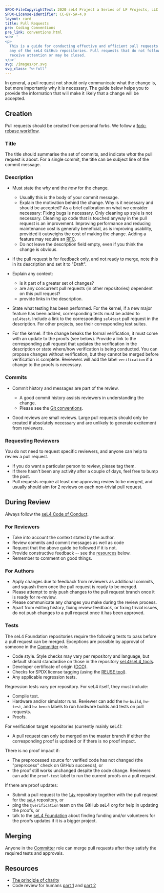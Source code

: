 ```yaml
---
SPDX-FileCopyrightText: 2020 seL4 Project a Series of LF Projects, LLC.
SPDX-License-Identifier: CC-BY-SA-4.0
layout: card
title: Pull Requests
pre: Coding Conventions
pre_link: conventions.html
sub: '
<p>
  This is a guide for conducting effective and efficient pull requests on
  any of the seL4 GitHub repositories. Pull requests that do not follow it may not
  receive attention or may be closed.
</p>'
svg: /images/pr.svg
svg_class: "w-full"
---
```


<div class="theprose mx-auto -mt-8 mb-12 lg:mb-18" markdown="1">

In general, a pull request not should only communicate what the change is,
but more importantly why it is necessary. The guide below helps you to provide
the information that will make it likely that a change will be accepted.

## Creation

Pull requests should be created from personal forks. We follow a [fork-rebase
workflow](https://www.atlassian.com/git/tutorials/comparing-workflows/forking-workflow).

### Title

The title should summarise the set of commits, and indicate *what* the pull
request is about. For a single commit, the title can be subject line of the
commit message.

### Description

- Must state the *why* and the *how* for the change.
  - Usually this is the body of your commit message.
  - Explain the motivation behind the change. Why is it necessary and should be
    accepted? As a brief calibration on what we consider necessary: Fixing bugs
    is necessary. Only cleaning up style is not necessary. Cleaning up code
    that is touched anyway in the pull request is an improvement. Improving performance
    and reducing maintenance cost is generally beneficial, as is improving
    usability, provided it outweighs the cost of making the change. Adding a
    feature may require an [RFC].
  - Do not leave the description field empty, even if you think the change is
    obvious.

- If the pull request is for feedback only, and not ready to merge, note this in
  its description and set it to "Draft".

- Explain any context:
  - is it part of a greater set of changes?
  - are any concurrent pull requests (in other repositories) dependent on this
    pull request?
  - provide links in the description.

- State what testing has been performed. For the kernel, if a new major feature
  has been added, corresponding tests must be added to `sel4test`. Include a
  link to the corresponding `sel4test` pull request in the description. For other
  projects, see their corresponding test suites.

- For the kernel: if the change breaks the formal verification, it must come
  with an update to the proofs (see below). Provide a link to the corresponding
  pull request that updates the verification in the description or state where/how
  verification is being conducted. You can propose changes without verification,
  but they cannot be merged before verification is complete. Reviewers will add
  the label `verification` if a change to the proofs is necessary.


### Commits

- Commit history and messages are part of the review.
  - A good commit history assists reviewers in understanding the change.
  - Please see the [Git conventions][git].

- Good reviews are small reviews. Large pull requests should only be created if
  absolutely necessary and are unlikely to generate excitement from reviewers.

### Requesting Reviewers

You do not need to request specific reviewers, and anyone can help to review a
pull request.

- If you do want a particular person to review, please tag them.
- If there hasn't been any activity after a couple of days, feel free to bump the post.
- Pull requests require at least one approving review to be merged,
  and usually should aim for 2 reviews on each non-trivial pull request.

## During Review

Always follow the [seL4 Code of Conduct][Conduct].

### For Reviewers

- Take into account the context stated by the author.
- Review commits and commit messages as well as code
- Request that the above guide be followed if it is not.
- Provide constructive feedback -- see the [resources](#resources) below.
- Remember to comment on good things.

### For Authors

- Apply changes due to feedback from reviewers as additional commits, and squash
  them once the pull request is ready to be merged.
- Please attempt to only push changes to the pull request branch once it is ready for re-review.
- Please communicate any changes you make during the review process.
- Apart from editing history, fixing review feedback, or fixing trivial issues,
  do not push changes to a pull request once it has been approved.

### Tests

The seL4 Foundation repositories require the following tests to pass before a pull
request can be merged. Exceptions are possible by approval of someone in the
[Committer][Committers] role.

- Code style. Style checks may vary per repository and language, but default
  should standardise on those in the repository
  [seL4/seL4_tools](https://github.com/seL4/seL4_tools/tree/master/misc).
- Developer certificate of origin ([DCO][dco]).
- Checks for SPDX license tagging (using the [REUSE tool][reuse]).
- Any applicable regression tests.

Regression tests vary per repository. For seL4 itself, they must include:

- Compile test.
- Hardware and/or simulator runs. Reviewer can add the `hw-build`,
  `hw-test`, and `hw-bench` labels to run hardware builds and tests
  on pull requests.
- Proofs.

For verification target repositories (currently mainly seL4):

- A pull request can only be merged on the master branch if either
  the corresponding proof is updated or if there is no proof impact.

There is no proof impact if:

- The preprocessed source for verified code has not changed
  (the "preprocess" check on GitHub succeeds), or
- the proof still works unchanged despite the code change.
  Reviewers can add the `proof-test` label to run the current proofs
  on a pull request.

If there are proof updates:

- Submit a pull request to the [`l4v`](https://github.com/seL4/l4v)
  repository together with the
  pull request for the [`seL4`](https://github.com/seL4/seL4)
  repository, or
- ping the `@verification` team on the GitHub seL4 org for help in
  updating the proofs, or
- talk to the [seL4 Foundation][foundation] about finding funding
  and/or volunteers for the proofs updates if it is a bigger project.

## Merging

Anyone in the [Committer][Committers] role can merge pull requests after they
satisfy the required tests and approvals.

## Resources

- [The principle of charity](http://fishbowl.pastiche.org/2009/10/20/the_principle_of_charity_2/)
- Code review for humans [part 1](https://mtlynch.io/human-code-reviews-1/) and [part
  2](https://mtlynch.io/human-code-reviews-2/)


[Committers]: roles.html
[Reuse]: https://reuse.software
[DCO]: dco.html
[foundation]: ../Foundation/
[RFC]: rfc-process.html
[Conduct]: conduct.html
[git]: git-conventions.html

</div>
